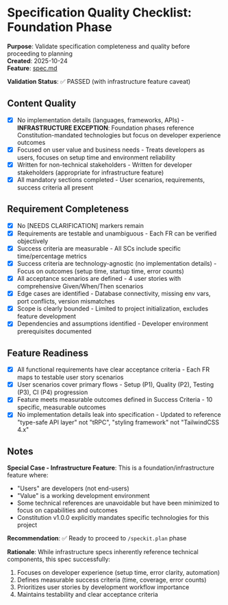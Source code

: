 # Specification Quality Checklist: Foundation Phase

**Purpose**: Validate specification completeness and quality before proceeding to planning  
**Created**: 2025-10-24  
**Feature**: [spec.md](../spec.md)

**Validation Status**: ✅ PASSED (with infrastructure feature caveat)

## Content Quality

- [x] No implementation details (languages, frameworks, APIs) - **INFRASTRUCTURE EXCEPTION**: Foundation phases reference Constitution-mandated technologies but focus on developer experience outcomes
- [x] Focused on user value and business needs - Treats developers as users, focuses on setup time and environment reliability
- [x] Written for non-technical stakeholders - Written for developer stakeholders (appropriate for infrastructure feature)
- [x] All mandatory sections completed - User scenarios, requirements, success criteria all present

## Requirement Completeness

- [x] No [NEEDS CLARIFICATION] markers remain
- [x] Requirements are testable and unambiguous - Each FR can be verified objectively
- [x] Success criteria are measurable - All SCs include specific time/percentage metrics
- [x] Success criteria are technology-agnostic (no implementation details) - Focus on outcomes (setup time, startup time, error counts)
- [x] All acceptance scenarios are defined - 4 user stories with comprehensive Given/When/Then scenarios
- [x] Edge cases are identified - Database connectivity, missing env vars, port conflicts, version mismatches
- [x] Scope is clearly bounded - Limited to project initialization, excludes feature development
- [x] Dependencies and assumptions identified - Developer environment prerequisites documented

## Feature Readiness

- [x] All functional requirements have clear acceptance criteria - Each FR maps to testable user story scenarios
- [x] User scenarios cover primary flows - Setup (P1), Quality (P2), Testing (P3), CI (P4) progression
- [x] Feature meets measurable outcomes defined in Success Criteria - 10 specific, measurable outcomes
- [x] No implementation details leak into specification - Updated to reference "type-safe API layer" not "tRPC", "styling framework" not "TailwindCSS 4.x"

## Notes

**Special Case - Infrastructure Feature**: This is a foundation/infrastructure feature where:

- "Users" are developers (not end-users)
- "Value" is a working development environment
- Some technical references are unavoidable but have been minimized to focus on capabilities and outcomes
- Constitution v1.0.0 explicitly mandates specific technologies for this project

**Recommendation**: ✅ Ready to proceed to `/speckit.plan` phase

**Rationale**: While infrastructure specs inherently reference technical components, this spec successfully:

1. Focuses on developer experience (setup time, error clarity, automation)
2. Defines measurable success criteria (time, coverage, error counts)
3. Prioritizes user stories by development workflow importance
4. Maintains testability and clear acceptance criteria
